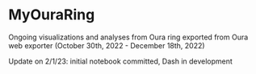 # MyOuraRing
Ongoing visualizations and analyses from Oura ring exported from Oura web exporter (October 30th, 2022 - December 18th, 2022)

Update on 2/1/23: initial notebook committed, Dash in development
